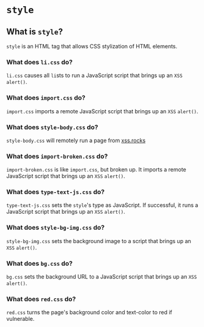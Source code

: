 # <code>style</code>
## What is <code>style</code>?
<code>style</code> is an HTML tag that allows CSS stylization of HTML elements.
### What does <code>li.css</code> do?
<code>li.css</code> causes all <code>li</code>sts to run a JavaScript script that brings up an <code>XSS</code> <code>alert()</code>.
### What does <code>import.css</code> do?
<code>import.css</code> imports a remote JavaScript script that brings up an <code>XSS</code> <code>alert()</code>.
### What does <code>style-body.css</code> do?
<code>style-body.css</code> will remotely run a page from [xss.rocks](https://xss.rocks/xxsmoz.xml "xss.rocks")
### What does <code>import-broken.css</code> do?
<code>import-broken.css</code> is like <code>import.css</code>, but broken up. It imports a remote JavaScript script that brings up an <code>XSS</code> <code>alert()</code>.
### What does <code>type-text-js.css</code> do?
<code>type-text-js.css</code> sets the <code>style</code>'s type as JavaScript. If successful, it runs a JavaScript script that brings up an <code>XSS</code> <code>alert()</code>.
### What does <code>style-bg-img.css</code> do?
<code>style-bg-img.css</code> sets the background image to a script that brings up an <code>XSS</code> <code>alert()</code>.
### What does <code>bg.css</code> do?
<code>bg.css</code> sets the background URL to a JavaScript script that brings up an <code>XSS</code> <code>alert()</code>.
### What does <code>red.css</code> do?
<code>red.css</code> turns the page's background color and text-color to red if vulnerable.
